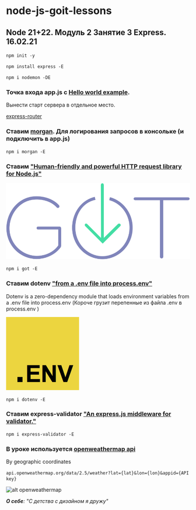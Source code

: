# node-js-goit-lessons

## Node 21+22. Модуль 2 Занятие 3 Express. 16.02.21

```text
npm init -y
```

```text
npm install express -E
```

```text
npm i nodemon -DE
```

### Точка входа app.js с [Hello world example](https://expressjs.com/en/starter/hello-world.html).

Вынести старт сервера в отдельное место.

[express-router](https://expressjs.com/en/guide/routing.html#express-router)

### Ставим [morgan](https://www.npmjs.com/package/morgan). Для логирования запросов в консольке (и подключить в app.js)

```text
npm i morgan -E
```

### Ставим ["Human-friendly and powerful HTTP request library for Node.js"](https://www.npmjs.com/package/got)

![alt GOT](https://raw.githubusercontent.com/sindresorhus/got/HEAD/media/logo.svg)

```text
npm i got -E
```

### Ставим dotenv ["from a .env file into process.env"](https://www.npmjs.com/package/dotenv)

Dotenv is a zero-dependency module that loads environment variables from a .env file into process.env (Короче грузит перепенные из файла .env в process.env )

![alt dotenv](https://raw.githubusercontent.com/motdotla/dotenv/master/dotenv.png)

```text
npm i dotenv -E
```

### Ставим express-validator ["An express.js middleware for validator."](https://www.npmjs.com/package/express-validator)

```text
npm i express-validator -E
```

### В уроке используется [openweathermap api](https://openweathermap.org/api)

By geographic coordinates

```text
api.openweathermap.org/data/2.5/weather?lat={lat}&lon={lon}&appid={API key}
```

![alt openweathermap](https://openweathermap.org/themes/openweathermap/assets/img/logo_white_cropped.png)

***О себе**: "С детства с дизайном я дружу"*
